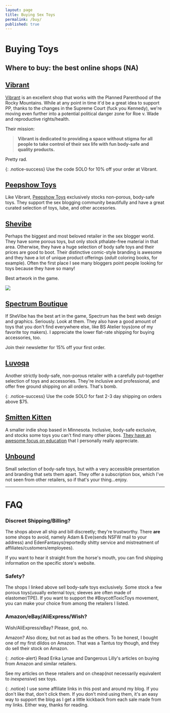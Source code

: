 ```yaml
---
layout: page
title: Buying Sex Toys
permalink: /buy/
published: true
---
```

# Buying Toys

## Where to buy: the best online shops (NA)

## [Vibrant](http://www.bevibrant.com?rfsn=1509055.df2dc&utm_source=refersion&utm_medium=affiliate&utm_campaign=1509055.df2dc)

[Vibrant](http://www.bevibrant.com?rfsn=1509055.df2dc&utm_source=refersion&utm_medium=affiliate&utm_campaign=1509055.df2dc) is an excellent shop that works with the Planned Parenthood of the Rocky Mountains. While at any point in time it'd be a great idea to support PP, thanks to the changes in the Supreme Court (fuck you Kennedy), we're moving even further into a potential political danger zone for Roe v. Wade and reproductive rights/health.

Their mission:

> **Vibrant is dedicated to providing a space without stigma for all people to take control of their sex life with fun body-safe and quality products.** 

Pretty rad.

{: .notice-success}
Use the code SOLO for 10% off your order at Vibrant.

## [Peepshow Toys](https://www.peepshowtoys.com#oid=91554_4244)

Like Vibrant, [Peepshow Toys](http://www.peepshowtoys.com#oid=91554_4244) exclusively stocks non-porous, body-safe toys. They support the sex blogging community beautifully and have a great curated selection of toys, lube, and other accesories.

## [Shevibe](https://shevibe.com/#oid=1432_1)

Perhaps the biggest and most beloved retailer in the sex blogger world. They have some porous toys, but only stock pthalate-free material in that area. Otherwise, they have a huge selection of body safe toys and their prices are good to boot. Their distinctive comic-style branding is awesome and they have a lot of unique product offerings (*adult* coloring books, for example). Often the first place I see many bloggers point people looking for toys because they have so many!

Best artwork in the game.

<a href='http://shevibe.com#oid=1432_1_banner_61' target='_new' ><img src='https://shevibe.myomnistar.com/banner.php?id=61_1432_1' border='0' height='0' width='0' /><img src='https://shevibe.myomnistar.com/admin/images/banner/new_150_be_a_boss_1509982535.jpg' border='0' /></a>

## [Spectrum Boutique](https://spectrumboutique.com/)

If SheVibe has the best art in the game, Spectrum has the best web design and graphics. Seriously. Look at them. They also have a good amount of toys that you don't find everywhere else, like BS Atelier toys(one of my favorite toy makers). I appreciate the lower flat-rate shipping for buying accessories, too. 

Join their newsletter for 15% off your first order.

## [Luvoqa](https://www.luvoqa.com?rfsn=1579286.b8ca9d)

Another strictly body-safe, non-porous retailer with a carefully put-together selection of toys and accessories. They're inclusive and professional, and offer free ground shipping on all orders. That's bomb. 

{: .notice-success}
Use the code SOLO for fast 2-3 day shipping on orders above $75.

## [Smitten Kitten](https://www.smittenkittenonline.com)

A smaller indie shop based in Minnesota. Inclusive, body-safe exclusive, and stocks some toys you can't find many other places. [They have an awesome focus on education](https://www.smittenkittenonline.com/pages/resources) that I personally really appreciate.

## [Unbound](https://www.unboundbabes.com)

Small selection of body-safe toys, but with a very accessible presentation and branding that sets them apart. They offer a subscription box, which I've not seen from other retailers, so if that's your thing...enjoy.

---

# FAQ

### Discreet Shipping/Billing?

The shops above all ship and bill discreetly; they're trustworthy. There **are** some shops to avoid, namely Adam & Eve(sends NSFW mail to your address) and EdenFantasys(reportedly shitty service and mistreatment of affiliates/customers/employees).

If you want to hear it straight from the horse's mouth, you can find shipping information on the specific store's website.

### Safety?

The shops I linked above sell body-safe toys exclusively. Some stock a few porous toys(usually external toys; sleeves are often made of elastomer/TPE). If you want to support the #BoycottToxicToys movement, you can make your choice from among the retailers I listed.

### Amazon/eBay/AliExpress/Wish?

Wish/AliExpress/eBay? Please, god, no.

Amazon? Also dicey, but not as bad as the others. To be honest, I bought one of my first dildos on Amazon. That was a Tantus toy though, and they do sell their stock on Amazon.

{: .notice-alert}
Read Erika Lynae and Dangerous Lilly's articles on buying from Amazon and similar retailers.

See my articles on these retailers and on cheap(not necessarily equivalent to *inexpensive*) sex toys.

{: .notice}
I use some affiliate links in this post and around my blog. If you don't like that, don't click them. If you don't mind using them, it's an easy way to support the blog as I get a little kickback from each sale made from my links. Either way, thanks for reading.
